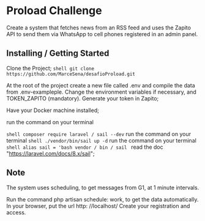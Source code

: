 # Proload Challenge

Create a system that fetches news from an RSS feed and uses the Zapito API to send them via WhatsApp to cell phones registered in an admin panel.

## Installing / Getting Started

Clone the Project;
``shell
git clone https://github.com/MarceSena/desafioProload.git``

At the root of the project create a new file called .env and compile the data from .env-exampleple. Change the environment variables if necessary, and TOKEN_ZAPITO (mandatory). Generate your token in Zapito;

Have your Docker machine installed;

run the command on your terminal

``shell
  composer require laravel / sail --dev``
run the command on your terminal
``shell
  ./vendor/bin/sail up -d``
run the command on your terminal
``shell
  alias sail = 'bash vendor / bin / sail
``
read the doc "https://laravel.com/docs/8.x/sail";

## Note
The system uses scheduling, to get messages from G1, at 1 minute intervals.

Run the command php artisan schedule: work, to get the data automatically.
In your browser, put the url http: //localhost/ Create your registration and access.
